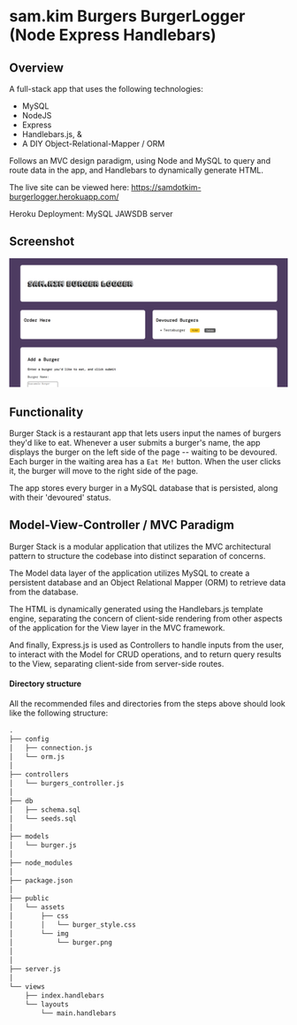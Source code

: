 # sam.kim Burgers BurgerLogger (Node Express Handlebars)

## Overview

A full-stack app that uses the following technologies:

* MySQL
* NodeJS
* Express
* Handlebars.js, &
* A DIY Object-Relational-Mapper / ORM

Follows an MVC design paradigm, using Node and MySQL to query and route data in the app, and Handlebars to dynamically generate HTML.

The live site can be viewed here: https://samdotkim-burgerlogger.herokuapp.com/

Heroku Deployment: MySQL JAWSDB server

## Screenshot

![screenshot](demo.png)

## Functionality

Burger Stack is a restaurant app that lets users input the names of burgers they'd like to eat. Whenever a user submits a burger's name, the app displays the burger on the left side of the page -- waiting to be devoured. Each burger in the waiting area has a `Eat Me!` button. When the user clicks it, the burger will move to the right side of the page.

The app stores every burger in a MySQL database that is persisted, along with their 'devoured' status.

## Model-View-Controller / MVC Paradigm

Burger Stack is a modular application that utilizes the MVC architectural pattern to structure the codebase into distinct separation of concerns. 

The Model data layer of the application utilizes MySQL to create a persistent database and an Object Relational Mapper (ORM) to retrieve data from the database.

The HTML is dynamically generated using the Handlebars.js template engine, separating the concern of client-side rendering from other aspects of the application for the View layer in the MVC framework.

And finally, Express.js is used as Controllers to handle inputs from the user, to interact with the Model for CRUD operations, and to return query results to the View, separating client-side from server-side routes. 

#### Directory structure

All the recommended files and directories from the steps above should look like the following structure:

```
.
├── config
│   ├── connection.js
│   └── orm.js
│ 
├── controllers
│   └── burgers_controller.js
│
├── db
│   ├── schema.sql
│   └── seeds.sql
│
├── models
│   └── burger.js
│ 
├── node_modules
│ 
├── package.json
│
├── public
│   └── assets
│       ├── css
│       │   └── burger_style.css
│       └── img
│           └── burger.png
│   
│
├── server.js
│
└── views
    ├── index.handlebars
    └── layouts
        └── main.handlebars
```

